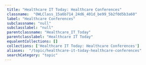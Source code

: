 ```yaml
--- 
 title: "Healthcare IT Today: Healthcare Conferences" 
 classname:  "OWLClass_15a6b714_24d6_401d_be99_5b2f0d5b3a60" 
 label: "Healthcare Conferences" 
 subclassname: "null" 
 subclasslabel: "null" 
 parentclassname: "Healthcare_IT_Today" 
 parentclasslabel: "Healthcare IT Today" 
 equalentCollections: [] 
 collections: ['Healthcare IT Today: Healthcare Conferences']
 aliases:  "/topic/healthcare-it-today-healthcare-conferences"  
 searchCategory: "topic" 
---
```

